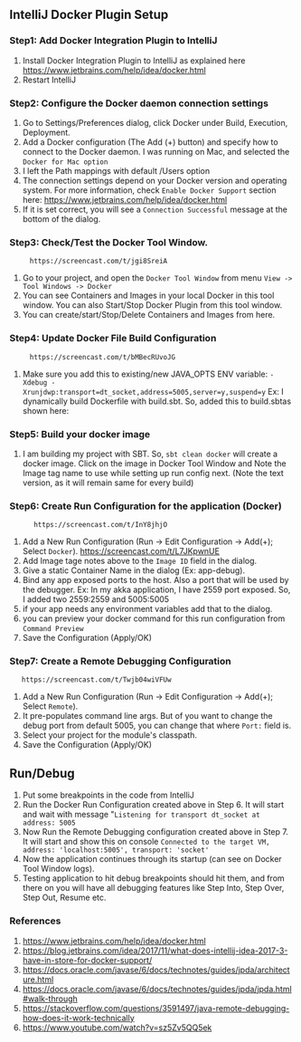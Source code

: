 ## IntelliJ Docker Plugin Setup

### Step1: Add Docker Integration Plugin to IntelliJ
1. Install Docker Integration Plugin to IntelliJ as explained here https://www.jetbrains.com/help/idea/docker.html
2. Restart IntelliJ

### Step2: Configure the Docker daemon connection settings
1. Go to Settings/Preferences dialog, click Docker under Build, Execution, Deployment.
2. Add a Docker configuration (The Add (+) button) and specify how to connect to the Docker daemon. I was running on Mac, and selected the `Docker for Mac option`
3. I left the Path mappings with default /Users option
4. The connection settings depend on your Docker version and operating system. For more information, check `Enable Docker Support` section here: https://www.jetbrains.com/help/idea/docker.html
5. If it is set correct, you will see a `Connection Successful` message at the bottom of the dialog.

### Step3: Check/Test the Docker Tool Window.
         https://screencast.com/t/jgi8SreiA
1. Go to your project, and open the `Docker Tool Window` from menu `View -> Tool Windows -> Docker`
2. You can see Containers and Images in your local Docker in this tool window. You can also Start/Stop Docker Plugin from this tool window. 
3. You can create/start/Stop/Delete Containers and Images from here.

### Step4: Update Docker File Build Configuration
         https://screencast.com/t/bMBecRUvoJG
1. Make sure you add this to existing/new JAVA_OPTS ENV variable:
   `-Xdebug -Xrunjdwp:transport=dt_socket,address=5005,server=y,suspend=y`
Ex: I dynamically build Dockerfile with build.sbt. So, added this to  build.sbtas shown here: 


### Step5: Build your docker image
1. I am building my project with SBT. So, `sbt clean docker` will create a docker image. Click on the image in Docker Tool Window and  Note the Image tag name to use while setting up run config next. (Note the text version, as it will remain same for every build)

### Step6: Create Run Configuration for the application (Docker) 
          https://screencast.com/t/InY8jhjO
1. Add a New Run Configuration (Run -> Edit Configuration -> Add(+); Select `Docker`). https://screencast.com/t/L7JKpwnUE
2. Add Image tage notes above to the `Image ID` field in the dialog.
3. Give a static Container Name in the dialog (Ex: app-debug). 
4. Bind any app exposed ports to the host. Also a port that will be used by the debugger. Ex: In my akka application, I have 2559 port exposed. So, I added two 2559:2559 and 5005:5005
5. if your app needs any environment variables add that to the dialog. 
6. you can preview your docker command for this run configuration from `Command Preview`
7. Save the Configuration (Apply/OK)
 
### Step7: Create a Remote Debugging Configuration
       https://screencast.com/t/Twjb04wiVFUw
1. Add a New Run Configuration (Run -> Edit Configuration -> Add(+); Select `Remote`).
2. It pre-populates command line args. But of you want to change the debug port from default 5005, you can change that where `Port:`  field is.
3. Select your project for the module's classpath.
4. Save the Configuration (Apply/OK)

## Run/Debug
1. Put some breakpoints in the code from IntelliJ
2. Run the Docker Run Configuration created above in Step 6. It will start and wait with message "`Listening for transport dt_socket at address: 5005`
3. Now Run the Remote Debugging configuration created above in Step 7. It will start and show this on console `Connected to the target VM, address: 'localhost:5005', transport: 'socket'`
4. Now the application continues through its startup (can see on Docker Tool Window logs). 
5. Testing application to hit debug breakpoints should hit them, and from there on you will have all debugging features like Step Into, Step Over, Step Out, Resume etc.


### References
1. https://www.jetbrains.com/help/idea/docker.html
2. https://blog.jetbrains.com/idea/2017/11/what-does-intellij-idea-2017-3-have-in-store-for-docker-support/
3. https://docs.oracle.com/javase/6/docs/technotes/guides/jpda/architecture.html
4. https://docs.oracle.com/javase/6/docs/technotes/guides/jpda/jpda.html#walk-through
5. https://stackoverflow.com/questions/3591497/java-remote-debugging-how-does-it-work-technically
6. https://www.youtube.com/watch?v=sz5Zv5QQ5ek




